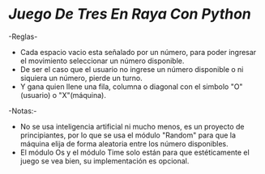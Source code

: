 # *Juego De Tres En Raya Con Python*
-Reglas-
- Cada espacio vacio esta señalado por un número, para poder ingresar el movimiento seleccionar un número disponible.
- De ser el caso que el usuario no ingrese un número disponible o ni siquiera un número, pierde un turno.
- Y gana quien llene una fila, columna o diagonal con el simbolo "O" (usuario) o "X"(máquina).

-Notas:-
- No se usa inteligencia artificial ni mucho menos, es un proyecto de principiantes, por lo que se usa el módulo "Random" para que la máquina elija de forma aleatoria entre los número disponibles.
- El módulo Os y el módulo Time solo están para que estéticamente el juego se vea bien, su implementación es opcional.